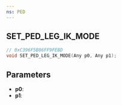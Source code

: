 ```yaml
---
ns: PED
---
```

## SET_PED_LEG_IK_MODE

```c
// 0xC396F5B86FF9FEBD
void SET_PED_LEG_IK_MODE(Any p0, Any p1);
```

## Parameters
* **p0**:
* **p1**:
